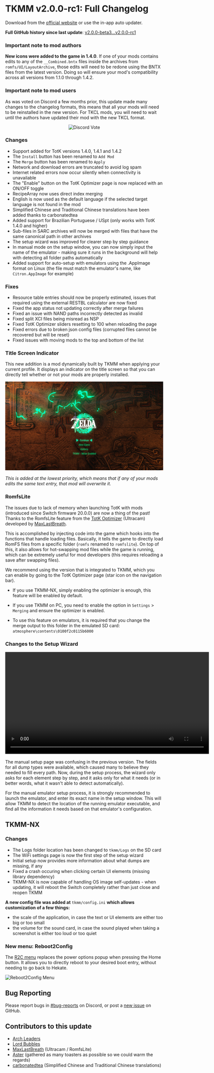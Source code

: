 # TKMM v2.0.0-rc1: Full Changelog

Download from the [official website](https://tkmm.org/downloads/) or use the in-app auto updater.

**Full GitHub history since last update**: [v2.0.0-beta3...v2.0.0-rc1](https://github.com/TKMM-Team/Tkmm/compare/v2.0.0-beta3...v2.0.0-rc1)

### Important note to mod authors
**New icons were added to the game in 1.4.0**. If one of your mods contains edits to any of the `__Combined.bntx` files inside the archives from `romfs/UI/LayoutArchive`, those edits will need to be redone using the BNTX files from the latest version. Doing so will ensure your mod's compatibility across all versions from 1.1.0 through 1.4.2.

### Important note to mod users
As was voted on Discord a few months prior, this update made many changes to the changelog formats, this means that all your mods will need to be reinstalled in the new version. For TKCL mods, you will need to wait until the authors have updated their mod with the new TKCL format.

<p align="center">
  <img src="https://blog.tkmm.org/img/rc1/discordvote.png" alt="Discord Vote" />
</p>

### Changes
- Support added for TotK versions 1.4.0, 1.4.1 and 1.4.2
- The `Install` button has been renamed to `Add Mod`
- The `Merge` button has been renamed to `Apply` 
- Network and download errors are truncated to avoid log spam
- Internet related errors now occur silently when connectivity is unavailable
- The "Enable" button on the TotK Optimizer page is now replaced with an ON/OFF toggle
- RecipeArray now uses direct index merging
- English is now used as the default language if the selected target language is not found in the mod
- Simplified Chinese and Traditional Chinese translations have been added thanks to carbonatedtea
- Added support for Brazilian Portuguese / USpt (only works with TotK 1.4.0 and higher)
- Sub-files in SARC archives will now be merged with files that have the same canonical path in other archives
- The setup wizard was improved for clearer step by step guidance
- In manual mode on the setup window, you can now simply input the name of the emulator - making sure it runs in the background will help with detecting all folder paths automatically
- Added support for auto-setup with emulators using the .AppImage format on Linux (the file must match the emulator's name, like `Citron.AppImage` for example)

### Fixes
- Resource table entries should now be properly estimated, issues that required using the external RESTBL calculator are now fixed
- Fixed the app status not updating correctly after merge failures
- Fixed an issue with NAND paths incorrectly detected as invalid
- Fixed split XCI files being misread as NSP
- Fixed TotK Optimizer sliders resetting to 100 when reloading the page
- Fixed errors due to broken json config files (corrupted files cannot be recovered but will be reset)
- Fixed issues with moving mods to the top and bottom of the list

### Title Screen Indicator
This new addition is a mod dynamically built by TKMM when applying your current profile. It displays an indicator on the title screen so that you can directly tell whether or not your mods are properly installed.

![Default Mod](/img/rc1/defaultmod.png)

*This is added at the lowest priority, which means that if any of your mods edits the same text entry, that mod will overwrite it.*

### RomfsLite
The issues due to lack of memory when launching TotK with mods (introduced since Switch firmware 20.0.0) are now a thing of the past! Thanks to the RomfsLite feature from the [TotK Optimizer](https://www.nxoptimizer.com) (Ultracam) developed by [MaxLastBreath](https://ko-fi.com/MaxLastBreath).

This is accomplished by injecting code into the game which hooks into the functions that handle loading files. Basically, it tells the game to directly load RomFS files from a specific folder (`romfs` renamed to `romfslite`). On top of this, it also allows for hot-swapping mod files while the game is running, which can be extremely useful for mod developers (this requires reloading a save after swapping files).

We recommend using the version that is integrated to TKMM, which you can enable by going to the TotK Optimizer page (star icon on the navigation bar).

- If you use TKMM-NX, simply enabling the optimizer is enough, this feature will be enabled by default.

- If you use TKMM on PC, you need to enable the option in `Settings` > `Merging` and ensure the optimizer is enabled.

- To use this feature on emulators, it is required that you change the merge output to this folder in the emulated SD card: `atmosphere\contents\0100f2c0115b6000`

### Changes to the Setup Wizard
<p align="center">
    <video width="650" controls>
        <source src="https://blog.tkmm.org/img/rc1/wizard.mp4" type="video/mp4">
    </video>
</p>

The manual setup page was confusing in the previous version. The fields for all dump types were available, which caused many to believe they needed to fill every path. Now, during the setup process, the wizard only asks for each element step by step, and it asks only for what it needs (or in better words, what it wasn't able to detect automatically).

For the manual emulator setup process, it is strongly recommended to launch the emulator, and enter its exact name in the setup window. This will allow TKMM to detect the location of the running emulator executable, and find all the information it needs based on that emulator's configuration.

## TKMM-NX

### Changes
- The Logs folder location has been changed to `tkmm/Logs` on the SD card
- The WiFi settings page is now the first step of the setup wizard
- Initial setup now provides more information about what dumps are missing, if any
- Fixed a crash occuring when clicking certain UI elements (missing library dependency)
- TKMM-NX is now capable of handling OS image self-updates - when updating, it will reboot the Switch completely rather than just close and reopen TKMM

**A new config file was added at** `tkmm/config.ini` **which allows customization of a few things:**
- the scale of the application, in case the text or UI elements are either too big or too small
- the volume for the sound card, in case the sound played when taking a screenshot is either too loud or too quiet

### New menu: Reboot2Config
The [R2C menu](https://github.com/LordBubblesDev/R2CSharp) replaces the power options popup when pressing the Home button. It allows you to directly reboot to your desired boot entry, without needing to go back to Hekate.

![Reboot2Config Menu](/img/rc1/reboot2config.gif)

## Bug Reporting
Please report bugs in [#bug-reports](https://tkmm.org/discord) on Discord, or post a [new issue](https://github.com/TKMM-Team/Tkmm/issues/new) on GitHub.

## Contributors to this update
- [Arch Leaders](https://github.com/ArchLeaders)
- [Lord Bubbles](https://github.com/LordBubblesDev) 
- [MaxLastBreath](https://github.com/MaxLastBreath) (Ultracam / RomfsLite)
- [Aster](https://github.com/AsteroidPizza39) (gathered as many toasters as possible so we could warm the regards)
- [carbonatedtea](https://github.com/k-carbonatedtea) (Simplified Chinese and Traditional Chinese translations)